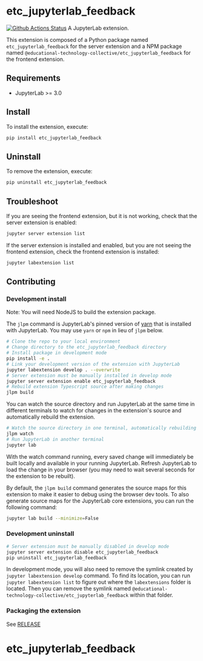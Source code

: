 # etc_jupyterlab_feedback

[![Github Actions Status](https://github.com/educational-technology-collective/etc_jupyterlab_feedback/workflows/Build/badge.svg)](https://github.com/educational-technology-collective/etc_jupyterlab_feedback/actions/workflows/build.yml)
A JupyterLab extension.

This extension is composed of a Python package named `etc_jupyterlab_feedback`
for the server extension and a NPM package named `@educational-technology-collective/etc_jupyterlab_feedback`
for the frontend extension.

## Requirements

- JupyterLab >= 3.0

## Install

To install the extension, execute:

```bash
pip install etc_jupyterlab_feedback
```

## Uninstall

To remove the extension, execute:

```bash
pip uninstall etc_jupyterlab_feedback
```

## Troubleshoot

If you are seeing the frontend extension, but it is not working, check
that the server extension is enabled:

```bash
jupyter server extension list
```

If the server extension is installed and enabled, but you are not seeing
the frontend extension, check the frontend extension is installed:

```bash
jupyter labextension list
```

## Contributing

### Development install

Note: You will need NodeJS to build the extension package.

The `jlpm` command is JupyterLab's pinned version of
[yarn](https://yarnpkg.com/) that is installed with JupyterLab. You may use
`yarn` or `npm` in lieu of `jlpm` below.

```bash
# Clone the repo to your local environment
# Change directory to the etc_jupyterlab_feedback directory
# Install package in development mode
pip install -e .
# Link your development version of the extension with JupyterLab
jupyter labextension develop . --overwrite
# Server extension must be manually installed in develop mode
jupyter server extension enable etc_jupyterlab_feedback
# Rebuild extension Typescript source after making changes
jlpm build
```

You can watch the source directory and run JupyterLab at the same time in different terminals to watch for changes in the extension's source and automatically rebuild the extension.

```bash
# Watch the source directory in one terminal, automatically rebuilding when needed
jlpm watch
# Run JupyterLab in another terminal
jupyter lab
```

With the watch command running, every saved change will immediately be built locally and available in your running JupyterLab. Refresh JupyterLab to load the change in your browser (you may need to wait several seconds for the extension to be rebuilt).

By default, the `jlpm build` command generates the source maps for this extension to make it easier to debug using the browser dev tools. To also generate source maps for the JupyterLab core extensions, you can run the following command:

```bash
jupyter lab build --minimize=False
```

### Development uninstall

```bash
# Server extension must be manually disabled in develop mode
jupyter server extension disable etc_jupyterlab_feedback
pip uninstall etc_jupyterlab_feedback
```

In development mode, you will also need to remove the symlink created by `jupyter labextension develop`
command. To find its location, you can run `jupyter labextension list` to figure out where the `labextensions`
folder is located. Then you can remove the symlink named `@educational-technology-collective/etc_jupyterlab_feedback` within that folder.

### Packaging the extension

See [RELEASE](RELEASE.md)
# etc_jupyterlab_feedback
